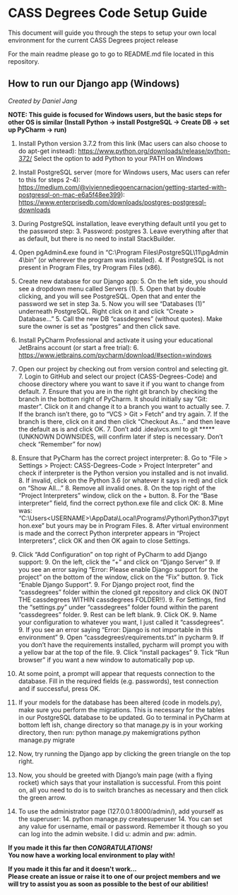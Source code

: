 # CASS Degrees Code Setup Guide
This document will guide you through the steps to setup your own local environment for the current CASS Degrees project release

For the main readme please go to go to README.md file located in this repository. 

## How to run our Django app (Windows)
*Created by Daniel Jang*

**NOTE: This guide is focused for Windows users, but the basic steps for other OS is similar (Install Python -> install PostgreSQL -> Create DB -> set up PyCharm -> run)**



1. Install Python version 3.7.2 from this link (Mac users can also choose to do apt-get instead):
https://www.python.org/downloads/release/python-372/
Select the option to add Python to your PATH on Windows

2. Install PostgreSQL server (more for Windows users, Mac users can refer to this for steps 2-4): https://medium.com/@viviennediegoencarnacion/getting-started-with-postgresql-on-mac-e6a5f48ee399):
https://www.enterprisedb.com/downloads/postgres-postgresql-downloads

3. During PostgreSQL installation, leave everything default until you get to the password step:
    3. Password: postgres
    3. Leave everything after that as default, but there is no need to install StackBuilder.

4. Open pgAdmin4.exe found in “C:\Program Files\PostgreSQL\11\pgAdmin 4\bin” (or wherever the program was installed).
    4. If PostgreSQL is not present in Program Files, try Program Files (x86).

5. Create new database for our Django app: 
    5. On the left side, you should see a dropdown menu called Servers (1).
    5. Open that by double clicking, and you will see PostgreSQL. Open that and enter the password we set in step 3a.
    5. Now you will see “Databases (1)” underneath PostgreSQL. Right click on it and click “Create > Database…”
    5. Call the new DB “cassdegrees” (without quotes). Make sure the owner is set as “postgres” and then click save.

6. Install PyCharm Professional and activate it using your educational JetBrains account (or start a free trial):
    6. https://www.jetbrains.com/pycharm/download/#section=windows

7. Open our project by checking out from version control and selecting git.
    7. Login to GitHub and select our project (CASS-Degrees-Code) and choose directory where you want to save it if you want to change from default.
    7. Ensure that you are in the right git branch by checking the branch in the bottom right of PyCharm. It should initially say “Git: master”. Click on it and change it to a branch you want to actually see.
        7. If the branch isn’t there, go to “VCS > Git > Fetch” and try again.
        7. If the branch is there, click on it and then click “Checkout As...” and then leave the default as is and click OK.
        7. Don’t add \.idea\vcs.xml to git ***** (UNKNOWN DOWNSIDES, will confirm later if step is necessary. Don’t check “Remember” for now)

8. Ensure that PyCharm has the correct project interpreter:
    8. Go to “File > Settings > Project: CASS-Degrees-Code > Project Interpreter” and check if interpreter is the Python version you installed and is not invalid.
    8. If invalid, click on the Python 3.6 (or whatever it says in red) and click on “Show All…”
    8. Remove all invalid ones.
    8. On the top right of the “Project Interpreters” window, click on the + button.
    8. For the “Base interpreter” field, find the correct python.exe file and click OK:
        8. Mine was: “C:\Users\<USERNAME>\AppData\Local\Programs\Python\Python37\python.exe” but yours may be in Program Files.
        8. After virtual environment is made and the correct Python interpreter appears in “Project Interpreters”, click OK and then OK again to close Settings.

9. Click “Add Configuration” on top right of PyCharm to add Django support:
    9. On the left, click the “+” and click on “Django Server”
    9. If you see an error saying “Error: Please enable Django support for the project” on the bottom of the window, click on the “Fix” button.
        9. Tick “Enable Django Support”.
        9. For Django project root, find the “cassdegrees” folder within the cloned git repository and click OK (NOT THE cassdegrees WITHIN cassdegrees FOLDER!!).
        9. For Settings, find the “settings.py” under “cassdegrees” folder found within the parent “cassdegrees” folder.
        9. Rest can be left blank.
        9. Click OK.
    9. Name your configuration to whatever you want, I just called it “cassdegrees”.
    9. If you see an error saying “Error: Django is not importable in this environment”
        9. Open  “cassdegrees\requirements.txt” in pycharm
        9. If you don’t have the requirements installed, pycharm will prompt you with a yellow bar at the top of the file.
        9. Click “install packages”
    9. Tick “Run browser” if you want a new window to automatically pop up.

10. At some point, a prompt will appear that requests connection to the database. Fill in the required fields (e.g. passwords), test connection and if successful, press OK.

11. If your models for the database has been altered (code in models.py), make sure you perform the migrations. This is necessary for the tables in our PostgreSQL database to be updated.
Go to terminal in PyCharm at bottom left ish, change directory so that manage.py is in your working directory, then run:
python manage.py makemigrations
python manage.py migrate

12. Now, try running the Django app by clicking the green triangle on the top right.

13. Now, you should be greeted with Django’s main page (with a flying rocket) which says that your installation is successful. From this point on, all you need to do is to switch branches as necessary and then click the green arrow.

14. To use the administrator page (127.0.0.1:8000/admin/), add yourself as the superuser:
    14. python manage.py createsuperuser
    14. You can set any value for username, email or password. Remember it though so you can log into the admin website. I did u: admin and pw: admin.

**If you made it this far then *CONGRATULATIONS!***     
**You now have a working local environment to play with!**

**If you made it this far and it doesn't work...**      
**Please create an issue or raise it to one of our project members and we will
try to assist you as soon as possible to the best of our abilities!**
